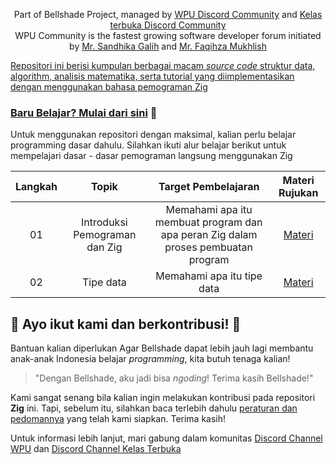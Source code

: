 <p align="center">
  Part of Bellshade Project, managed by <a href="http://discord.gg/S4rrXQU"> WPU Discord Community</a> and <a href="https://discord.gg/eavqxxTU"> Kelas terbuka Discord Community</a> <br>
  WPU Community is the fastest growing software developer forum initiated by <a href="https://www.youtube.com/c/WebProgrammingUNPAS"> Mr. Sandhika Galih</a> and <a href="https://github.com/faqihza"> Mr. Faqihza Mukhlish <br>
</p>

Repositori ini berisi kumpulan berbagai macam _source code_ struktur data, algorithm, analisis matematika, serta tutorial yang diimplementasikan dengan menggunakan bahasa pemograman Zig


### Baru Belajar? Mulai dari [sini](Basic) 🌟

Untuk menggunakan repositori dengan maksimal, kalian perlu belajar programming dasar dahulu. Silahkan ikuti alur belajar berikut untuk mempelajari dasar - dasar pemograman langsung menggunakan Zig

| Langkah |              Topik               |                                  Target Pembelajaran                                  |            Materi Rujukan             |
| :-----: | :------------------------------: | :-----------------------------------------------------------------------------------: | :-----------------------------------: |
|   01    | Introduksi Pemograman dan Zig | Memahami apa itu membuat program dan apa peran Zig dalam proses pembuatan program  |    [Materi](Basic/01_introduction)    |
|   02    |            Tipe data             |                              Memahami apa itu tipe data                               |     [Materi](Basic/02_tipe_data)      |


## 🤩 Ayo ikut kami dan berkontribusi! 🤩

Bantuan kalian diperlukan Agar Bellshade dapat lebih jauh lagi membantu anak-anak Indonesia belajar _programming_, kita butuh tenaga kalian!

> "Dengan Bellshade, aku jadi bisa _ngoding_! Terima kasih Bellshade!"

Kami sangat senang bila kalian ingin melakukan kontribusi pada repositori **Zig** ini. Tapi, sebelum itu, silahkan baca terlebih dahulu [peraturan dan pedomannya](CONTRIBUTING.md) yang telah kami siapkan. Terima kasih!

Untuk informasi lebih lanjut, mari gabung dalam komunitas [Discord Channel WPU](http://discord.gg/S4rrXQU) dan [Discord Channel Kelas Terbuka](https://discord.gg/eavqxxTU)